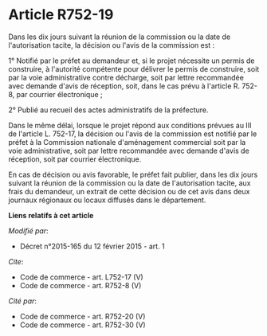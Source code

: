 # Article R752-19

Dans les dix jours suivant la réunion de la commission ou la date de l'autorisation tacite, la décision ou l'avis de la
commission est :

1° Notifié par le préfet au demandeur et, si le projet nécessite un permis de construire, à l'autorité compétente pour
délivrer le permis de construire, soit par la voie administrative contre décharge, soit par lettre recommandée avec demande
d'avis de réception, soit, dans le cas prévu à l'article R. 752-8, par courrier électronique ;

2° Publié au recueil des actes administratifs de la préfecture.

Dans le même délai, lorsque le projet répond aux conditions prévues au III de l'article L. 752-17, la décision ou l'avis de
la commission est notifié par le préfet à la Commission nationale d'aménagement commercial soit par la voie administrative,
soit par lettre recommandée avec demande d'avis de réception, soit par courrier électronique.

En cas de décision ou avis favorable, le préfet fait publier, dans les dix jours suivant la réunion de la commission ou la
date de l'autorisation tacite, aux frais du demandeur, un extrait de cette décision ou de cet avis dans deux journaux
régionaux ou locaux diffusés dans le département.

**Liens relatifs à cet article**

_Modifié par_:

  - Décret n°2015-165 du 12 février 2015 - art. 1

_Cite_:

  - Code de commerce - art. L752-17 (V)
  - Code de commerce - art. R752-8 (V)

_Cité par_:

  - Code de commerce - art. R752-20 (V)
  - Code de commerce - art. R752-30 (V)
